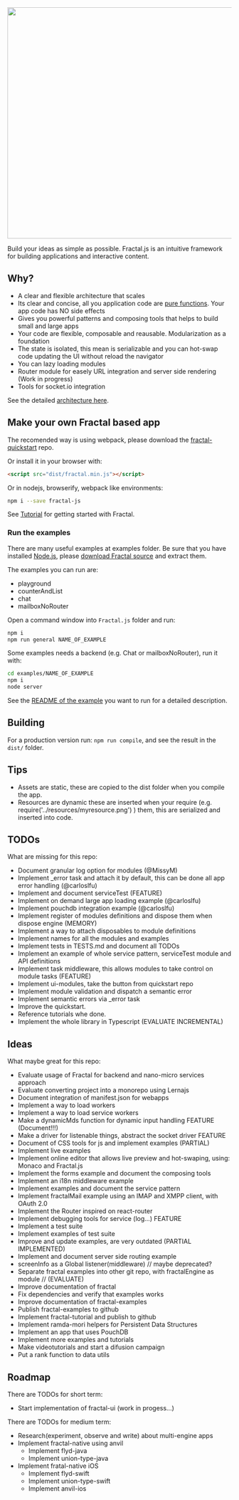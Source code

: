 <img src="https://github.com/fractalPlatform/Fractal.js/blob/master/assets/textlogo.png" width="520px">

Build your ideas as simple as possible. Fractal.js is an intuitive framework for building applications and interactive content.

## Why?

- A clear and flexible architecture that scales
- Its clear and concise, all you application code are [pure functions](https://en.wikipedia.org/wiki/Pure_function). Your app code has NO side effects
- Gives you powerful patterns and composing tools that helps to build small and large apps
- Your code are flexible, composable and reausable. Modularization as a foundation
- The state is isolated, this mean is serializable and you can hot-swap code updating the UI without reload the navigator
- You can lazy loading modules
- Router module for easely URL integration and server side rendering (Work in progress)
- Tools for socket.io integration

See the detailed [architecture here](https://github.com/fractalPlatform/Fractal.js/blob/master/docs/ARCHITECTURE.md).

## Make your own Fractal based app

The recomended way is using webpack, please download the [fractal-quickstart](https://github.com/fractalPlatform/Fractal.js-quickstart) repo.

Or install it in your browser with:

```html
<script src="dist/fractal.min.js"></script>
```

Or in nodejs, browserify, webpack like environments:

```bash
npm i --save fractal-js
```

See [Tutorial](https://github.com/fractalPlatform/Fractal.js/blob/master/docs/tutorials/tutorial.md) for getting started with Fractal.

### Run the examples

There are many useful examples at examples folder. Be sure that you have installed [Node.js](https://nodejs.org/en/), please [download Fractal source](https://github.com/fractalPlatform/Fractal.js/archive/master.zip) and extract them.

The examples you can run are:

- playground
- counterAndList
- chat
- mailboxNoRouter

Open a command window into `Fractal.js` folder and run:

```bash
npm i
npm run general NAME_OF_EXAMPLE
```

Some examples needs a backend (e.g. Chat or mailboxNoRouter), run it with:

```bash
cd examples/NAME_OF_EXAMPLE
npm i
node server
```

See the [README of the example](https://github.com/fractalPlatform/Fractal.js/tree/master/examples) you want to run for a detailed description.

## Building

For a production version run: `npm run compile`, and see the result in the `dist/` folder.

## Tips

- Assets are static, these are copied to the dist folder when you compile the app.
- Resources are dynamic these are inserted when your require (e.g. require('../resources/myresource.png') ) them, this are serialized and inserted into code.

## TODOs

What are missing for this repo:

- Document granular log option for modules (@MissyM)
- Implement _error task and attach it by default, this can be done all app error handling (@carloslfu)
- Implement and document serviceTest (FEATURE)
- Implement on demand large app loading example (@carloslfu)
- Implement pouchdb integration example (@carloslfu)
- Implement register of modules definitions and dispose them when dispose engine (MEMORY)
- Implement a way to attach disposables to module definitions
- Implement names for all the modules and examples
- Implement tests in TESTS.md and document all TODOs
- Implement an example of whole service pattern, serviceTest module and API definitions
- Implement task middleware, this allows modules to take control on module tasks (FEATURE)
- Implement ui-modules, take the button from quickstart repo
- Implement module validation and dispatch a semantic error
- Implement semantic errors via _error task
- Improve the quickstart.
- Reference tutorials whe done.
- Implement the whole library in Typescript (EVALUATE INCREMENTAL)

## Ideas

What maybe great for this repo:

- Evaluate usage of Fractal for backend and nano-micro services approach
- Evaluate converting project into a monorepo using Lernajs
- Document integration of manifest.json for webapps
- Implement a way to load workers
- Implement a way to load service workers
- Make a dynamicMds function for dynamic input handling FEATURE (Document!!!)
- Make a driver for listenable things, abstract the socket driver FEATURE
- Document of CSS tools for js and implement examples (PARTIAL)
- Implement live examples
- Implement online editor that allows live preview and hot-swaping, using: Monaco and Fractal.js
- Implement the forms example and document the composing tools
- Implement an i18n middleware example
- Implement examples and document the service pattern
- Implement fractalMail example using an IMAP and XMPP client, with OAuth 2.0
- Implement the Router inspired on react-router
- Implement debugging tools for service (log...) FEATURE
- Implement a test suite
- Implement examples of test suite
- Improve and update examples, are very outdated (PARTIAL IMPLEMENTED)
- Implement and document server side routing example
- screenInfo as a Global listener(middleware) // maybe deprecated?
- Separate fractal examples into other git repo, with fractalEngine as module // (EVALUATE)
- Improve documentation of fractal
- Fix dependencies and verify that examples works
- Improve documentation of fractal-examples
- Publish fractal-examples to github
- Implement fractal-tutorial and publish to github
- Implement ramda-mori helpers for Persistent Data Structures
- Implement an app that uses PouchDB
- Implement more examples and tutorials
- Make videotutorials and start a difusion campaign
- Put a rank function to data utils

## Roadmap

There are TODOs for short term:

- Start implementation of fractal-ui (work in progess...)

There are TODOs for medium term:

- Research(experiment, observe and write) about multi-engine apps
- Implement fractal-native using anvil
  - Implement flyd-java
  - Implement union-type-java
- Implement fratal-native iOS
  - Implement flyd-swift
  - Implement union-type-swift
  - Implement anvil-ios
